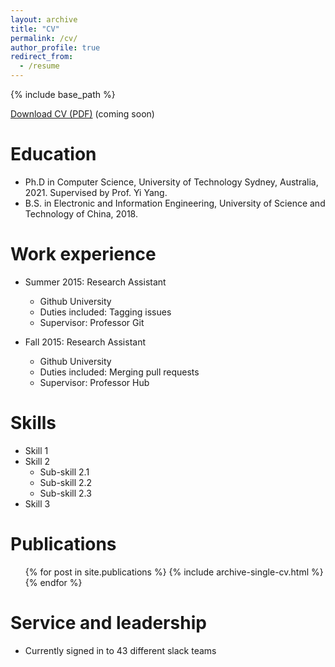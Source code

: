 ```yaml
---
layout: archive
title: "CV"
permalink: /cv/
author_profile: true
redirect_from:
  - /resume
---
```


{% include base_path %}

<p>
  <a class="btn" href="{{ base_path }}/files/cv.pdf" target="_blank" rel="noopener">Download CV (PDF)</a>
  <span class="small">(coming soon)</span>
</p>

Education
======
* Ph.D in Computer Science, University of Technology Sydney, Australia, 2021. Supervised by Prof. Yi Yang.
* B.S. in Electronic and Information Engineering, University of Science and Technology of China, 2018.

Work experience
======
* Summer 2015: Research Assistant
  * Github University
  * Duties included: Tagging issues
  * Supervisor: Professor Git

* Fall 2015: Research Assistant
  * Github University
  * Duties included: Merging pull requests
  * Supervisor: Professor Hub
  
Skills
======
* Skill 1
* Skill 2
  * Sub-skill 2.1
  * Sub-skill 2.2
  * Sub-skill 2.3
* Skill 3

Publications
======
  <ul>{% for post in site.publications %}
    {% include archive-single-cv.html %}
  {% endfor %}</ul>
  
<!-- Talks / Teaching sections intentionally hidden per current content policy -->
  
Service and leadership
======
* Currently signed in to 43 different slack teams

